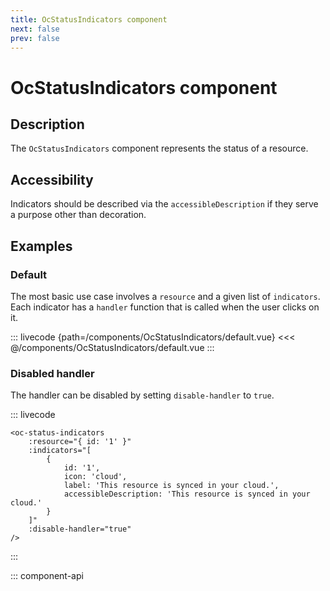 ```yaml
---
title: OcStatusIndicators component
next: false
prev: false
---
```


# OcStatusIndicators component

## Description

The `OcStatusIndicators` component represents the status of a resource.

## Accessibility

Indicators should be described via the `accessibleDescription` if they serve a purpose other than decoration.

## Examples

### Default

The most basic use case involves a `resource` and a given list of `indicators`. Each indicator has a `handler` function that is called when the user clicks on it.

::: livecode {path=/components/OcStatusIndicators/default.vue}
<<< @/components/OcStatusIndicators/default.vue
:::

### Disabled handler

The handler can be disabled by setting `disable-handler` to `true`.

::: livecode
```html{11}
<oc-status-indicators
	:resource="{ id: '1' }"
	:indicators="[
		{
			id: '1',
			icon: 'cloud',
			label: 'This resource is synced in your cloud.',
			accessibleDescription: 'This resource is synced in your cloud.'
		}
	]"
	:disable-handler="true"
/>
```
:::

::: component-api
